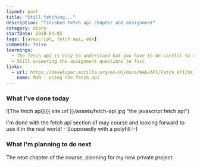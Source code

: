 ```yaml
---
layout: post
title: "Still fetching..."
description: "finished fetch api chapter and assignment"
category: diary
startDate: 2018-04-02
tags: [javascript, fetch api, edx]
comments: false
learnings: 
  - The fetch api is easy to understand but you have to be careful to configure everything correctly
  - Still answering the assignment questions to fast
links:
  - url: https://developer.mozilla.org/en-US/docs/Web/API/Fetch_API/Using_Fetch
    name: MDN - Using the fetch api
---
```


### What I've done today
![The fetch api]({{ site.url }}/assets/fetch-api.jpg "the javascript fetch api")

I'm done with the fetch api section of may course and looking forward to use it in the real world! - Supposedly with a polyfill :-)

### What I'm planning to do next

The next chapter of the course, planning for my new private project
